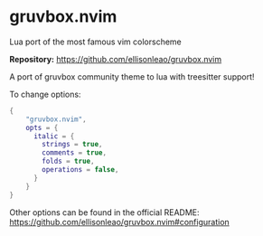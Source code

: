 # gruvbox.nvim

Lua port of the most famous vim colorscheme

**Repository:** <https://github.com/ellisonleao/gruvbox.nvim>

A port of gruvbox community theme to lua with treesitter support!

To change options:

```lua
{
    "gruvbox.nvim",
    opts = {
      italic = {
        strings = true,
        comments = true,
        folds = true,
        operations = false,
      }
    }
}
```

Other options can be found in the official README: <https://github.com/ellisonleao/gruvbox.nvim#configuration>

<!-- vim: set ft=markdown: -->